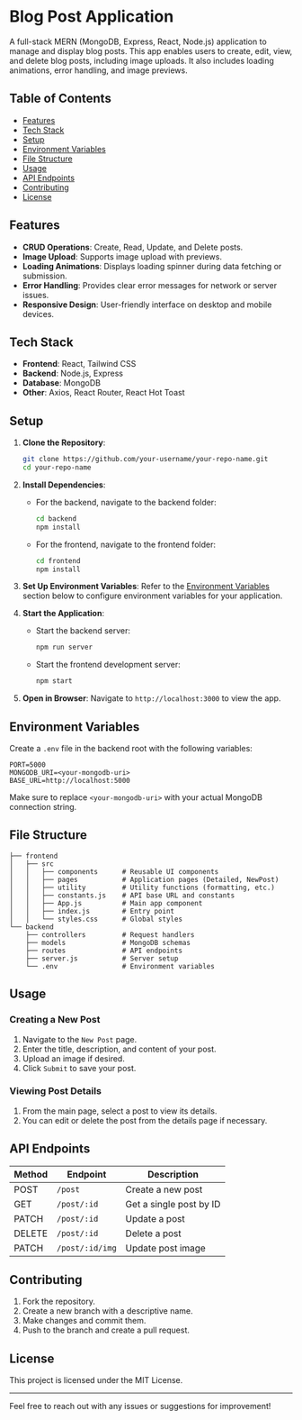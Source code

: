 # Blog Post Application

A full-stack MERN (MongoDB, Express, React, Node.js) application to manage and display blog posts. This app enables users to create, edit, view, and delete blog posts, including image uploads. It also includes loading animations, error handling, and image previews.

## Table of Contents

- [Features](#features)
- [Tech Stack](#tech-stack)
- [Setup](#setup)
- [Environment Variables](#environment-variables)
- [File Structure](#file-structure)
- [Usage](#usage)
- [API Endpoints](#api-endpoints)
- [Contributing](#contributing)
- [License](#license)

## Features

- **CRUD Operations**: Create, Read, Update, and Delete posts.
- **Image Upload**: Supports image upload with previews.
- **Loading Animations**: Displays loading spinner during data fetching or submission.
- **Error Handling**: Provides clear error messages for network or server issues.
- **Responsive Design**: User-friendly interface on desktop and mobile devices.

## Tech Stack

- **Frontend**: React, Tailwind CSS
- **Backend**: Node.js, Express
- **Database**: MongoDB
- **Other**: Axios, React Router, React Hot Toast

## Setup

1. **Clone the Repository**:
   ```bash
   git clone https://github.com/your-username/your-repo-name.git
   cd your-repo-name
   ```

2. **Install Dependencies**:

   - For the backend, navigate to the backend folder:
     ```bash
     cd backend
     npm install
     ```

   - For the frontend, navigate to the frontend folder:
     ```bash
     cd frontend
     npm install
     ```

3. **Set Up Environment Variables**:
   Refer to the [Environment Variables](#environment-variables) section below to configure environment variables for your application.

4. **Start the Application**:
   - Start the backend server:
     ```bash
     npm run server
     ```
   - Start the frontend development server:
     ```bash
     npm start
     ```

5. **Open in Browser**:
   Navigate to `http://localhost:3000` to view the app.

## Environment Variables

Create a `.env` file in the backend root with the following variables:

```plaintext
PORT=5000
MONGODB_URI=<your-mongodb-uri>
BASE_URL=http://localhost:5000
```

Make sure to replace `<your-mongodb-uri>` with your actual MongoDB connection string.

## File Structure

```plaintext
├── frontend
│   ├── src
│   │   ├── components      # Reusable UI components
│   │   ├── pages           # Application pages (Detailed, NewPost)
│   │   ├── utility         # Utility functions (formatting, etc.)
│   │   ├── constants.js    # API base URL and constants
│   │   ├── App.js          # Main app component
│   │   ├── index.js        # Entry point
│   │   └── styles.css      # Global styles
└── backend
    ├── controllers         # Request handlers
    ├── models              # MongoDB schemas
    ├── routes              # API endpoints
    ├── server.js           # Server setup
    └── .env                # Environment variables
```

## Usage

### Creating a New Post

1. Navigate to the `New Post` page.
2. Enter the title, description, and content of your post.
3. Upload an image if desired.
4. Click `Submit` to save your post.

### Viewing Post Details

1. From the main page, select a post to view its details.
2. You can edit or delete the post from the details page if necessary.

## API Endpoints

| Method | Endpoint              | Description                  |
| ------ | ---------------------- | ---------------------------- |
| POST   | `/post`               | Create a new post            |
| GET    | `/post/:id`           | Get a single post by ID      |
| PATCH  | `/post/:id`           | Update a post                |
| DELETE | `/post/:id`           | Delete a post                |
| PATCH  | `/post/:id/img`       | Update post image            |

## Contributing

1. Fork the repository.
2. Create a new branch with a descriptive name.
3. Make changes and commit them.
4. Push to the branch and create a pull request.

## License

This project is licensed under the MIT License.

---

Feel free to reach out with any issues or suggestions for improvement!
